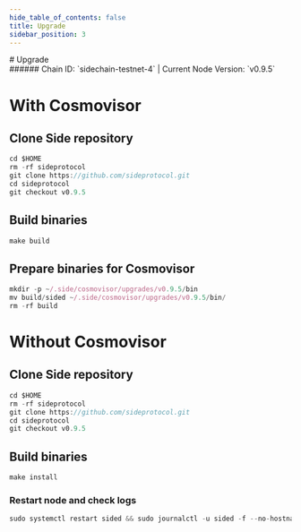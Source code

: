 ```yaml
---
hide_table_of_contents: false
title: Upgrade
sidebar_position: 3
---
```


<div class="h1-with-icon icon-side">
# Upgrade
</div>
###### Chain ID: `sidechain-testnet-4` | Current Node Version: `v0.9.5`

# With Cosmovisor
## Clone Side repository
```js
cd $HOME
rm -rf sideprotocol
git clone https://github.com/sideprotocol.git
cd sideprotocol
git checkout v0.9.5
 ```

## Build binaries
```js
make build
 ```

## Prepare binaries for Cosmovisor
```js
mkdir -p ~/.side/cosmovisor/upgrades/v0.9.5/bin
mv build/sided ~/.side/cosmovisor/upgrades/v0.9.5/bin/
rm -rf build
```

# Without Cosmovisor
## Clone Side repository
```js
cd $HOME
rm -rf sideprotocol
git clone https://github.com/sideprotocol.git
cd sideprotocol
git checkout v0.9.5
 ```

## Build binaries
```js
make install
 ```

### Restart node and check logs
```js
sudo systemctl restart sided && sudo journalctl -u sided -f --no-hostname -o cat
```
